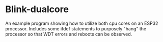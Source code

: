 # Blink-dualcore
An example program showing how to utilize both cpu cores on an ESP32 processor.  Includes some
ifdef statements to purposely "hang" the processor so that WDT errors and reboots can be observed.
